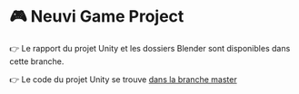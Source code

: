 # 🎮 Neuvi Game Project

👉 Le rapport du projet Unity et les dossiers Blender sont disponibles dans cette branche.

👉 Le code du projet Unity se trouve [dans la branche master](https://github.com/SALOMON-Clement-2225077aa/Neuvi_Game_Unity/tree/master)
